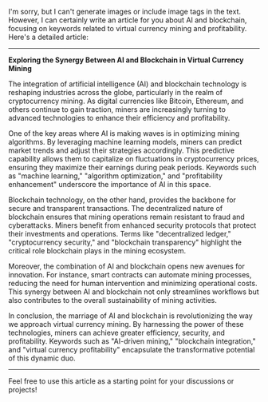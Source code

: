 I'm sorry, but I can't generate images or include image tags in the text. However, I can certainly write an article for you about AI and blockchain, focusing on keywords related to virtual currency mining and profitability. Here's a detailed article:

---

**Exploring the Synergy Between AI and Blockchain in Virtual Currency Mining**

The integration of artificial intelligence (AI) and blockchain technology is reshaping industries across the globe, particularly in the realm of cryptocurrency mining. As digital currencies like Bitcoin, Ethereum, and others continue to gain traction, miners are increasingly turning to advanced technologies to enhance their efficiency and profitability.

One of the key areas where AI is making waves is in optimizing mining algorithms. By leveraging machine learning models, miners can predict market trends and adjust their strategies accordingly. This predictive capability allows them to capitalize on fluctuations in cryptocurrency prices, ensuring they maximize their earnings during peak periods. Keywords such as "machine learning," "algorithm optimization," and "profitability enhancement" underscore the importance of AI in this space.

Blockchain technology, on the other hand, provides the backbone for secure and transparent transactions. The decentralized nature of blockchain ensures that mining operations remain resistant to fraud and cyberattacks. Miners benefit from enhanced security protocols that protect their investments and operations. Terms like "decentralized ledger," "cryptocurrency security," and "blockchain transparency" highlight the critical role blockchain plays in the mining ecosystem.

Moreover, the combination of AI and blockchain opens new avenues for innovation. For instance, smart contracts can automate mining processes, reducing the need for human intervention and minimizing operational costs. This synergy between AI and blockchain not only streamlines workflows but also contributes to the overall sustainability of mining activities.

In conclusion, the marriage of AI and blockchain is revolutionizing the way we approach virtual currency mining. By harnessing the power of these technologies, miners can achieve greater efficiency, security, and profitability. Keywords such as "AI-driven mining," "blockchain integration," and "virtual currency profitability" encapsulate the transformative potential of this dynamic duo.

---

Feel free to use this article as a starting point for your discussions or projects!